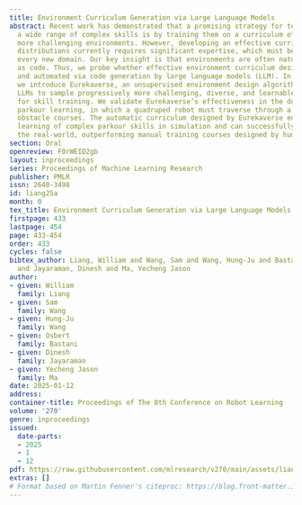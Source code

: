 ```yaml
---
title: Environment Curriculum Generation via Large Language Models
abstract: Recent work has demonstrated that a promising strategy for teaching robots
  a wide range of complex skills is by training them on a curriculum of progressively
  more challenging environments. However, developing an effective curriculum of environment
  distributions currently requires significant expertise, which must be repeated for
  every new domain. Our key insight is that environments are often naturally represented
  as code. Thus, we probe whether effective environment curriculum design can be achieved
  and automated via code generation by large language models (LLM). In this paper,
  we introduce Eurekaverse, an unsupervised environment design algorithm that uses
  LLMs to sample progressively more challenging, diverse, and learnable environments
  for skill training. We validate Eurekaverse’s effectiveness in the domain of quadrupedal
  parkour learning, in which a quadruped robot must traverse through a variety of
  obstacle courses. The automatic curriculum designed by Eurekaverse enables gradual
  learning of complex parkour skills in simulation and can successfully transfer to
  the real-world, outperforming manual training courses designed by humans.
section: Oral
openreview: F0rWEID2gb
layout: inproceedings
series: Proceedings of Machine Learning Research
publisher: PMLR
issn: 2640-3498
id: liang25a
month: 0
tex_title: Environment Curriculum Generation via Large Language Models
firstpage: 433
lastpage: 454
page: 433-454
order: 433
cycles: false
bibtex_author: Liang, William and Wang, Sam and Wang, Hung-Ju and Bastani, Osbert
  and Jayaraman, Dinesh and Ma, Yecheng Jason
author:
- given: William
  family: Liang
- given: Sam
  family: Wang
- given: Hung-Ju
  family: Wang
- given: Osbert
  family: Bastani
- given: Dinesh
  family: Jayaraman
- given: Yecheng Jason
  family: Ma
date: 2025-01-12
address:
container-title: Proceedings of The 8th Conference on Robot Learning
volume: '270'
genre: inproceedings
issued:
  date-parts:
  - 2025
  - 1
  - 12
pdf: https://raw.githubusercontent.com/mlresearch/v270/main/assets/liang25a/liang25a.pdf
extras: []
# Format based on Martin Fenner's citeproc: https://blog.front-matter.io/posts/citeproc-yaml-for-bibliographies/
---
```

